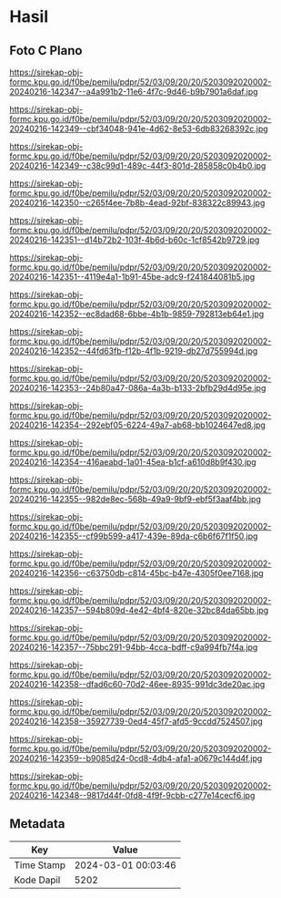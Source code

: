 # Hasil

## Foto C Plano

https://sirekap-obj-formc.kpu.go.id/f0be/pemilu/pdpr/52/03/09/20/20/5203092020002-20240216-142347--a4a991b2-11e6-4f7c-9d46-b9b7901a6daf.jpg

https://sirekap-obj-formc.kpu.go.id/f0be/pemilu/pdpr/52/03/09/20/20/5203092020002-20240216-142349--cbf34048-941e-4d62-8e53-6db83268392c.jpg

https://sirekap-obj-formc.kpu.go.id/f0be/pemilu/pdpr/52/03/09/20/20/5203092020002-20240216-142349--c38c99d1-489c-44f3-801d-285858c0b4b0.jpg

https://sirekap-obj-formc.kpu.go.id/f0be/pemilu/pdpr/52/03/09/20/20/5203092020002-20240216-142350--c265f4ee-7b8b-4ead-92bf-838322c89943.jpg

https://sirekap-obj-formc.kpu.go.id/f0be/pemilu/pdpr/52/03/09/20/20/5203092020002-20240216-142351--d14b72b2-103f-4b6d-b60c-1cf8542b9729.jpg

https://sirekap-obj-formc.kpu.go.id/f0be/pemilu/pdpr/52/03/09/20/20/5203092020002-20240216-142351--4119e4a1-1b91-45be-adc9-f241844081b5.jpg

https://sirekap-obj-formc.kpu.go.id/f0be/pemilu/pdpr/52/03/09/20/20/5203092020002-20240216-142352--ec8dad68-6bbe-4b1b-9859-792813eb64e1.jpg

https://sirekap-obj-formc.kpu.go.id/f0be/pemilu/pdpr/52/03/09/20/20/5203092020002-20240216-142352--44fd63fb-f12b-4f1b-9219-db27d755994d.jpg

https://sirekap-obj-formc.kpu.go.id/f0be/pemilu/pdpr/52/03/09/20/20/5203092020002-20240216-142353--24b80a47-086a-4a3b-b133-2bfb29d4d95e.jpg

https://sirekap-obj-formc.kpu.go.id/f0be/pemilu/pdpr/52/03/09/20/20/5203092020002-20240216-142354--292ebf05-6224-49a7-ab68-bb1024647ed8.jpg

https://sirekap-obj-formc.kpu.go.id/f0be/pemilu/pdpr/52/03/09/20/20/5203092020002-20240216-142354--416aeabd-1a01-45ea-b1cf-a610d8b9f430.jpg

https://sirekap-obj-formc.kpu.go.id/f0be/pemilu/pdpr/52/03/09/20/20/5203092020002-20240216-142355--982de8ec-568b-49a9-9bf9-ebf5f3aaf4bb.jpg

https://sirekap-obj-formc.kpu.go.id/f0be/pemilu/pdpr/52/03/09/20/20/5203092020002-20240216-142355--cf99b599-a417-439e-89da-c6b6f67f1f50.jpg

https://sirekap-obj-formc.kpu.go.id/f0be/pemilu/pdpr/52/03/09/20/20/5203092020002-20240216-142356--c63750db-c814-45bc-b47e-4305f0ee7168.jpg

https://sirekap-obj-formc.kpu.go.id/f0be/pemilu/pdpr/52/03/09/20/20/5203092020002-20240216-142357--594b809d-4e42-4bf4-820e-32bc84da65bb.jpg

https://sirekap-obj-formc.kpu.go.id/f0be/pemilu/pdpr/52/03/09/20/20/5203092020002-20240216-142357--75bbc291-94bb-4cca-bdff-c9a994fb7f4a.jpg

https://sirekap-obj-formc.kpu.go.id/f0be/pemilu/pdpr/52/03/09/20/20/5203092020002-20240216-142358--dfad6c60-70d2-46ee-8935-991dc3de20ac.jpg

https://sirekap-obj-formc.kpu.go.id/f0be/pemilu/pdpr/52/03/09/20/20/5203092020002-20240216-142358--35927739-0ed4-45f7-afd5-9ccdd7524507.jpg

https://sirekap-obj-formc.kpu.go.id/f0be/pemilu/pdpr/52/03/09/20/20/5203092020002-20240216-142359--b9085d24-0cd8-4db4-afa1-a0679c144d4f.jpg

https://sirekap-obj-formc.kpu.go.id/f0be/pemilu/pdpr/52/03/09/20/20/5203092020002-20240216-142348--9817d44f-0fd8-4f9f-9cbb-c277e14cecf6.jpg


## Metadata

| Key        | Value               |
| ---------- | ------------------- |
| Time Stamp | 2024-03-01 00:03:46 |
| Kode Dapil | 5202                |



